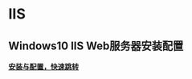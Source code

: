 # IIS

## Windows10 IIS Web服务器安装配置

**[安装与配置，快速跳转](https://mp.weixin.qq.com/s?__biz=MzIxMTUzNzM5Ng==&mid=2247503685&idx=2&sn=341acfd2430a554d2069b5ae091c0d33&chksm=96afa74ae5f09c8e025342a2af1b3e1a78ba3564bcb63aa0cd4c153c97640081dc194d0aabf5&scene=126&sessionid=1722566287#rd)**